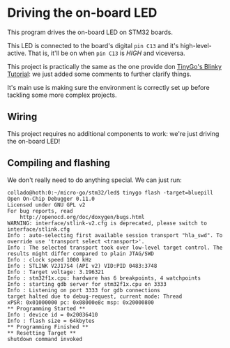 # Driving the on-board LED
This program drives the on-board LED on STM32 boards.

This LED is connected to the board's digital `pin C13` and it's high-level-active. That is, it'll be on when `pin C13` is *HIGH* and viceversa.

This project is practically the same as the one provide don [TinyGo's Blinky Tutorial](https://tinygo.org/docs/tutorials/blinky/): we just added some comments to further clarify things.

It's main use is making sure the environment is correctly set up before tackling some more complex projects.

## Wiring
This project requires no additional components to work: we're just driving the on-board LED!

## Compiling and flashing
We don't really need to do anything special. We can just run:

    collado@hoth:0:~/micro-go/stm32/led$ tinygo flash -target=bluepill
    Open On-Chip Debugger 0.11.0
    Licensed under GNU GPL v2
    For bug reports, read
        http://openocd.org/doc/doxygen/bugs.html
    WARNING: interface/stlink-v2.cfg is deprecated, please switch to interface/stlink.cfg
    Info : auto-selecting first available session transport "hla_swd". To override use 'transport select <transport>'.
    Info : The selected transport took over low-level target control. The results might differ compared to plain JTAG/SWD
    Info : clock speed 1000 kHz
    Info : STLINK V2J17S4 (API v2) VID:PID 0483:3748
    Info : Target voltage: 3.196321
    Info : stm32f1x.cpu: hardware has 6 breakpoints, 4 watchpoints
    Info : starting gdb server for stm32f1x.cpu on 3333
    Info : Listening on port 3333 for gdb connections
    target halted due to debug-request, current mode: Thread 
    xPSR: 0x01000000 pc: 0x08000e8c msp: 0x20000800
    ** Programming Started **
    Info : device id = 0x20036410
    Info : flash size = 64kbytes
    ** Programming Finished **
    ** Resetting Target **
    shutdown command invoked
